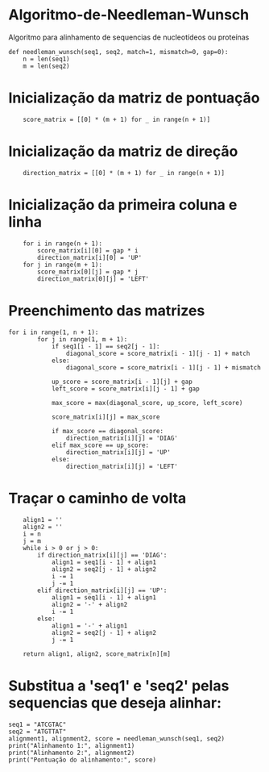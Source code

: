 # Algoritmo-de-Needleman-Wunsch
Algoritmo para alinhamento de sequencias de nucleotídeos ou proteínas

```
def needleman_wunsch(seq1, seq2, match=1, mismatch=0, gap=0):
    n = len(seq1)
    m = len(seq2)
```


# Inicialização da matriz de pontuação

```
    score_matrix = [[0] * (m + 1) for _ in range(n + 1)]

```

# Inicialização da matriz de direção

```
    direction_matrix = [[0] * (m + 1) for _ in range(n + 1)]

```

# Inicialização da primeira coluna e linha

```
    for i in range(n + 1):
        score_matrix[i][0] = gap * i
        direction_matrix[i][0] = 'UP'
    for j in range(m + 1):
        score_matrix[0][j] = gap * j
        direction_matrix[0][j] = 'LEFT'

```

# Preenchimento das matrizes
    
```
for i in range(1, n + 1):
        for j in range(1, m + 1):
            if seq1[i - 1] == seq2[j - 1]:
                diagonal_score = score_matrix[i - 1][j - 1] + match
            else:
                diagonal_score = score_matrix[i - 1][j - 1] + mismatch

            up_score = score_matrix[i - 1][j] + gap
            left_score = score_matrix[i][j - 1] + gap

            max_score = max(diagonal_score, up_score, left_score)

            score_matrix[i][j] = max_score

            if max_score == diagonal_score:
                direction_matrix[i][j] = 'DIAG'
            elif max_score == up_score:
                direction_matrix[i][j] = 'UP'
            else:
                direction_matrix[i][j] = 'LEFT'

```
# Traçar o caminho de volta

```
    align1 = ''
    align2 = ''
    i = n
    j = m
    while i > 0 or j > 0:
        if direction_matrix[i][j] == 'DIAG':
            align1 = seq1[i - 1] + align1
            align2 = seq2[j - 1] + align2
            i -= 1
            j -= 1
        elif direction_matrix[i][j] == 'UP':
            align1 = seq1[i - 1] + align1
            align2 = '-' + align2
            i -= 1
        else:
            align1 = '-' + align1
            align2 = seq2[j - 1] + align2
            j -= 1

    return align1, align2, score_matrix[n][m]

```

# Substitua a 'seq1' e 'seq2' pelas sequencias que deseja alinhar:

```
seq1 = "ATCGTAC"
seq2 = "ATGTTAT"
alignment1, alignment2, score = needleman_wunsch(seq1, seq2)
print("Alinhamento 1:", alignment1)
print("Alinhamento 2:", alignment2)
print("Pontuação do alinhamento:", score)

```
